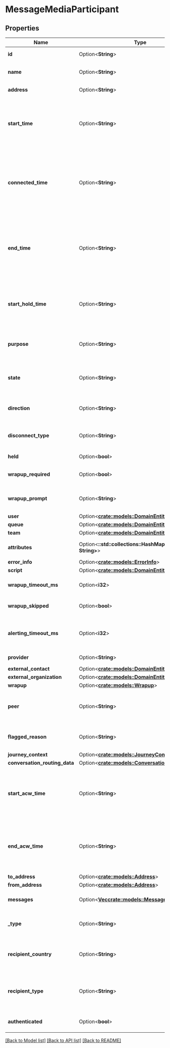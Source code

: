 # MessageMediaParticipant

## Properties

Name | Type | Description | Notes
------------ | ------------- | ------------- | -------------
**id** | Option<**String**> | The unique participant ID. | [optional]
**name** | Option<**String**> | The display friendly name of the participant. | [optional]
**address** | Option<**String**> | The participant address. | [optional]
**start_time** | Option<**String**> | The time when this participant first joined the conversation. Date time is represented as an ISO-8601 string. For example: yyyy-MM-ddTHH:mm:ss[.mmm]Z | [optional]
**connected_time** | Option<**String**> | The time when this participant went connected for this media (eg: video connected time). Date time is represented as an ISO-8601 string. For example: yyyy-MM-ddTHH:mm:ss[.mmm]Z | [optional]
**end_time** | Option<**String**> | The time when this participant went disconnected for this media (eg: video disconnected time). Date time is represented as an ISO-8601 string. For example: yyyy-MM-ddTHH:mm:ss[.mmm]Z | [optional]
**start_hold_time** | Option<**String**> | The time when this participant's hold started. Date time is represented as an ISO-8601 string. For example: yyyy-MM-ddTHH:mm:ss[.mmm]Z | [optional]
**purpose** | Option<**String**> | The participant's purpose.  Values can be: 'agent', 'user', 'customer', 'external', 'acd', 'ivr | [optional]
**state** | Option<**String**> | The participant's state.  Values can be: 'alerting', 'connected', 'disconnected', 'dialing', 'contacting | [optional]
**direction** | Option<**String**> | The participant's direction.  Values can be: 'inbound' or 'outbound' | [optional]
**disconnect_type** | Option<**String**> | The reason the participant was disconnected from the conversation. | [optional]
**held** | Option<**bool**> | Value is true when the participant is on hold. | [optional]
**wrapup_required** | Option<**bool**> | Value is true when the participant requires wrap-up. | [optional]
**wrapup_prompt** | Option<**String**> | The wrap-up prompt indicating the type of wrap-up to be performed. | [optional]
**user** | Option<[**crate::models::DomainEntityRef**](DomainEntityRef.md)> |  | [optional]
**queue** | Option<[**crate::models::DomainEntityRef**](DomainEntityRef.md)> |  | [optional]
**team** | Option<[**crate::models::DomainEntityRef**](DomainEntityRef.md)> |  | [optional]
**attributes** | Option<**::std::collections::HashMap<String, String>**> | A list of ad-hoc attributes for the participant. | [optional]
**error_info** | Option<[**crate::models::ErrorInfo**](ErrorInfo.md)> |  | [optional]
**script** | Option<[**crate::models::DomainEntityRef**](DomainEntityRef.md)> |  | [optional]
**wrapup_timeout_ms** | Option<**i32**> | The amount of time the participant has to complete wrap-up. | [optional]
**wrapup_skipped** | Option<**bool**> | Value is true when the participant has skipped wrap-up. | [optional]
**alerting_timeout_ms** | Option<**i32**> | Specifies how long the agent has to answer an interaction before being marked as not responding. | [optional]
**provider** | Option<**String**> | The source provider for the communication. | [optional]
**external_contact** | Option<[**crate::models::DomainEntityRef**](DomainEntityRef.md)> |  | [optional]
**external_organization** | Option<[**crate::models::DomainEntityRef**](DomainEntityRef.md)> |  | [optional]
**wrapup** | Option<[**crate::models::Wrapup**](Wrapup.md)> |  | [optional]
**peer** | Option<**String**> | The peer communication corresponding to a matching leg for this communication. | [optional]
**flagged_reason** | Option<**String**> | The reason specifying why participant flagged the conversation. | [optional]
**journey_context** | Option<[**crate::models::JourneyContext**](JourneyContext.md)> |  | [optional]
**conversation_routing_data** | Option<[**crate::models::ConversationRoutingData**](ConversationRoutingData.md)> |  | [optional]
**start_acw_time** | Option<**String**> | The timestamp when this participant started after-call work. Date time is represented as an ISO-8601 string. For example: yyyy-MM-ddTHH:mm:ss[.mmm]Z | [optional]
**end_acw_time** | Option<**String**> | The timestamp when this participant ended after-call work. Date time is represented as an ISO-8601 string. For example: yyyy-MM-ddTHH:mm:ss[.mmm]Z | [optional]
**to_address** | Option<[**crate::models::Address**](Address.md)> |  | [optional]
**from_address** | Option<[**crate::models::Address**](Address.md)> |  | [optional]
**messages** | Option<[**Vec<crate::models::MessageDetails>**](MessageDetails.md)> | Message instance details on the communication. | [optional]
**_type** | Option<**String**> | Indicates the type of message platform from which the message originated. | [optional]
**recipient_country** | Option<**String**> | Indicates the country where the recipient is associated in ISO 3166-1 alpha-2 format. | [optional]
**recipient_type** | Option<**String**> | The type of the recipient. Eg: Provisioned phoneNumber is the recipient for sms message type. | [optional]
**authenticated** | Option<**bool**> | If true, the participant member is authenticated. | [optional]

[[Back to Model list]](../README.md#documentation-for-models) [[Back to API list]](../README.md#documentation-for-api-endpoints) [[Back to README]](../README.md)


